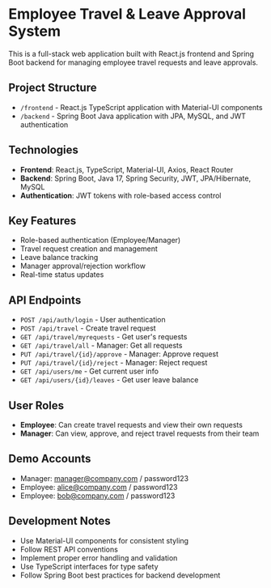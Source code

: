 <!-- Use this file to provide workspace-specific custom instructions to Copilot. For more details, visit https://code.visualstudio.com/docs/copilot/copilot-customization#_use-a-githubcopilotinstructionsmd-file -->

# Employee Travel & Leave Approval System

This is a full-stack web application built with React.js frontend and Spring Boot backend for managing employee travel requests and leave approvals.

## Project Structure
- `/frontend` - React.js TypeScript application with Material-UI components
- `/backend` - Spring Boot Java application with JPA, MySQL, and JWT authentication

## Technologies
- **Frontend**: React.js, TypeScript, Material-UI, Axios, React Router
- **Backend**: Spring Boot, Java 17, Spring Security, JWT, JPA/Hibernate, MySQL
- **Authentication**: JWT tokens with role-based access control

## Key Features
- Role-based authentication (Employee/Manager)
- Travel request creation and management
- Leave balance tracking
- Manager approval/rejection workflow
- Real-time status updates

## API Endpoints
- `POST /api/auth/login` - User authentication
- `POST /api/travel` - Create travel request
- `GET /api/travel/myrequests` - Get user's requests
- `GET /api/travel/all` - Manager: Get all requests
- `PUT /api/travel/{id}/approve` - Manager: Approve request
- `PUT /api/travel/{id}/reject` - Manager: Reject request
- `GET /api/users/me` - Get current user info
- `GET /api/users/{id}/leaves` - Get user leave balance

## User Roles
- **Employee**: Can create travel requests and view their own requests
- **Manager**: Can view, approve, and reject travel requests from their team

## Demo Accounts
- Manager: manager@company.com / password123
- Employee: alice@company.com / password123
- Employee: bob@company.com / password123

## Development Notes
- Use Material-UI components for consistent styling
- Follow REST API conventions
- Implement proper error handling and validation
- Use TypeScript interfaces for type safety
- Follow Spring Boot best practices for backend development
